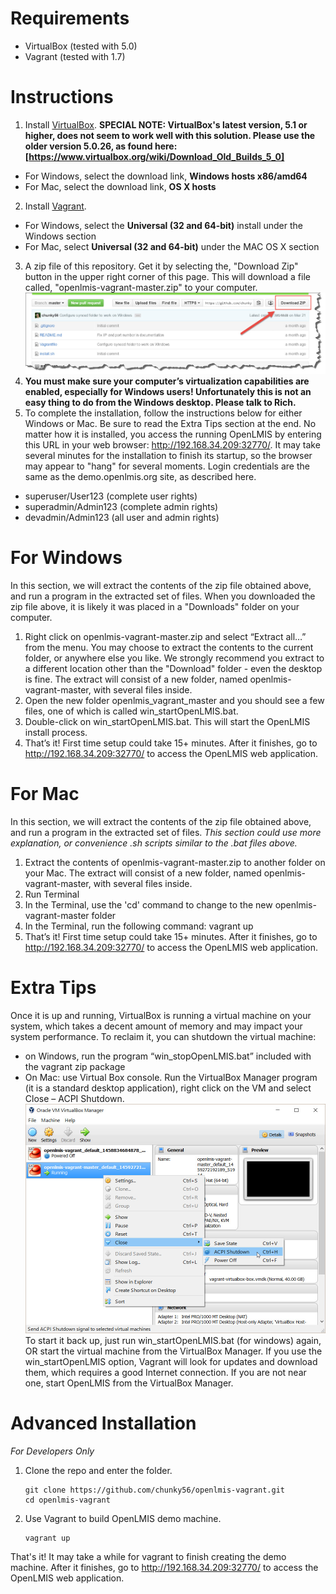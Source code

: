 # Requirements

- VirtualBox (tested with 5.0)
- Vagrant (tested with 1.7)


# Instructions

1. Install [VirtualBox](https://www.virtualbox.org/wiki/Downloads).
  **SPECIAL NOTE:  VirtualBox's latest version, 5.1 or higher, does not seem to work well with this solution.  Please use the older version 5.0.26, as found here:  [https://www.virtualbox.org/wiki/Download_Old_Builds_5_0]**
  * For Windows, select the download link, **Windows hosts x86/amd64**
  * For Mac, select the download link, **OS X hosts**
2. Install [Vagrant](https://www.vagrantup.com/downloads.html).
  * For Windows, select the **Universal (32 and 64-bit)** install under the Windows section
  * For Mac, select  **Universal (32 and 64-bit)** under the MAC OS X section
3.  A zip file of this repository.  Get it by selecting the, "Download Zip" button in the upper right corner of this page.  This will download a file called, "openlmis-vagrant-master.zip" to your computer.  
![Download link](/img/zipDownloadPic.jpg)
4.  __**You must make sure your computer’s virtualization capabilities are enabled, especially for Windows users!  Unfortunately this is not an easy thing to do from the Windows desktop.  Please talk to Rich.**__
5. To complete the installation, follow the instructions below for either Windows or Mac.  Be sure to read the Extra Tips section at the end.  No matter how it is installed, you access the running OpenLMIS by entering this URL in your web browser:  http://192.168.34.209:32770/.  It may take several minutes for the installation to finish its startup, so the browser may appear to "hang" for several moments.   Login credentials are the same as the demo.openlmis.org site, as described here.
  * superuser/User123 (complete user rights)
  * superadmin/Admin123 (complete admin rights)
  * devadmin/Admin123 (all user and admin rights)
 
# For Windows
In this section, we will extract the contents of the zip file obtained above, and run a program in the extracted set of files.  When you downloaded the zip file above, it is likely it was placed in a "Downloads" folder on your computer.  

1.	Right click on openlmis-vagrant-master.zip and select “Extract all…” from the menu.  You may choose to extract the contents to the current folder, or anywhere else you like.  We strongly recommend you extract to a different location other than the "Download" folder - even the desktop is fine. The extract will consist of a new folder, named openlmis-vagrant-master, with several files inside.
2.	Open the new folder openlmis_vagrant_master and you should see a few files, one of which is called win_startOpenLMIS.bat.  
3.	Double-click on win_startOpenLMIS.bat.  This will start the OpenLMIS install process.  
4.	That’s it!  First time setup could take 15+ minutes.   After it finishes, go to http://192.168.34.209:32770/ to access the OpenLMIS web application.  

# For Mac
In this section, we will extract the contents of the zip file obtained above, and run a program in the extracted set of files.
_This section could use more explanation, or convenience .sh scripts similar to the .bat files above._

1.  Extract the contents of openlmis-vagrant-master.zip to another folder on your Mac.  The extract will consist of a new folder, named openlmis-vagrant-master, with several files inside.
2.  Run Terminal
3.  In the Terminal, use the 'cd' command to change to the new openlmis-vagrant-master folder
4.  In the Terminal, run the following command:  vagrant up
5.  That’s it!  First time setup could take 15+ minutes.   After it finishes, go to http://192.168.34.209:32770/ to access the OpenLMIS web application.  

# Extra Tips
Once it is up and running, VirtualBox is running a virtual machine on your system, which takes a decent amount of memory and may impact your system performance. To reclaim it, you can shutdown the virtual machine:
-	on Windows, run the program “win_stopOpenLMIS.bat” included with the vagrant zip package
-	On Mac:  use Virtual Box console.  Run the VirtualBox Manager program (it is a standard desktop application), right click on the VM and select Close – ACPI Shutdown.  
![Shutting Down](/img/vbShutdown.jpg)
To start it back up, just run win_startOpenLMIS.bat (for windows) again, OR start the virtual machine from the VirtualBox Manager.  If you use the win_startOpenLMIS option, Vagrant will look for updates and download them, which requires a good Internet connection.  If you are not near one, start OpenLMIS from the VirtualBox Manager.

# Advanced Installation
_For Developers Only_

1. Clone the repo and enter the folder.

    ```shell
    git clone https://github.com/chunky56/openlmis-vagrant.git
    cd openlmis-vagrant
    ```

2. Use Vagrant to build OpenLMIS demo machine.

    ```shell
    vagrant up
    ```

That's it! It may take a while for vagrant to finish creating the demo machine. After it finishes, go to http://192.168.34.209:32770/ to access the OpenLMIS web application.
